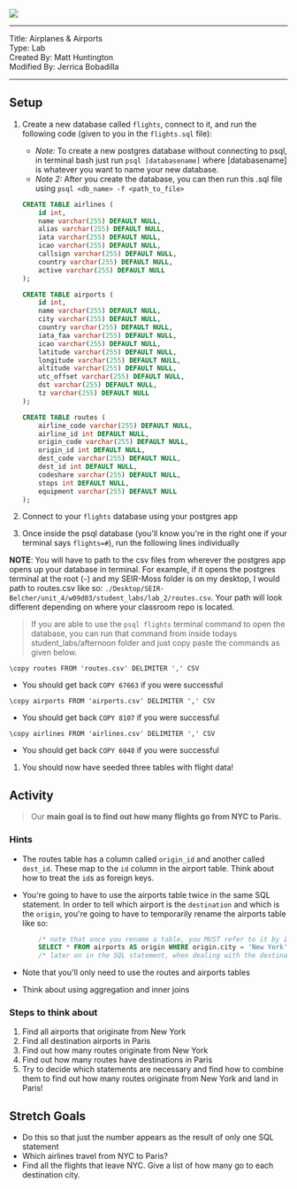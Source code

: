 ![](/ga_cog.png)

---
Title: Airplanes & Airports <br>
Type: Lab <br>
Created By: Matt Huntington<br>
Modified By: Jerrica Bobadilla

---


## Setup

1. Create a new database called `flights`, connect to it, and run the following code (given to you in the `flights.sql` file):
	- _Note:_ To create a new postgres database without connecting to psql, in terminal bash just run `psql [databasename]` where [databasename] is whatever you want to name your new database.
	- _Note 2:_ After you create the database, you can then run this .sql file using `psql <db_name> -f <path_to_file>`

	```sql
	CREATE TABLE airlines (
		id int,
		name varchar(255) DEFAULT NULL,
		alias varchar(255) DEFAULT NULL,
		iata varchar(255) DEFAULT NULL,
		icao varchar(255) DEFAULT NULL,
		callsign varchar(255) DEFAULT NULL,
		country varchar(255) DEFAULT NULL,
		active varchar(255) DEFAULT NULL
	);

	CREATE TABLE airports (
		id int,
		name varchar(255) DEFAULT NULL,
		city varchar(255) DEFAULT NULL,
		country varchar(255) DEFAULT NULL,
		iata_faa varchar(255) DEFAULT NULL,
		icao varchar(255) DEFAULT NULL,
		latitude varchar(255) DEFAULT NULL,
		longitude varchar(255) DEFAULT NULL,
		altitude varchar(255) DEFAULT NULL,
		utc_offset varchar(255) DEFAULT NULL,
		dst varchar(255) DEFAULT NULL,
		tz varchar(255) DEFAULT NULL
	);

	CREATE TABLE routes (
		airline_code varchar(255) DEFAULT NULL,
		airline_id int DEFAULT NULL,
		origin_code varchar(255) DEFAULT NULL,
		origin_id int DEFAULT NULL,
		dest_code varchar(255) DEFAULT NULL,
		dest_id int DEFAULT NULL,
		codeshare varchar(255) DEFAULT NULL,
		stops int DEFAULT NULL,
		equipment varchar(255) DEFAULT NULL
	);
	```
1. Connect to your `flights` database using your postgres app
1. Once inside the psql database (you'll know you're in the right one if your terminal says `flights=#`), run the following lines individually

**NOTE**: You will have to path to the csv files from wherever the postgres app opens up your database in terminal. For example, if it opens the postgres terminal at the root (`~`) and my SEIR-Moss folder is on my desktop, I would path to routes.csv like so: `./Desktop/SEIR-Belcher/unit_4/w09d03/student_labs/lab_2/routes.csv`. Your path will look different depending on where your classroom repo is located.

> If you are able to use the `psql flights` terminal command to open the database, you can run that command from inside todays student_labs/afternoon folder and just copy paste the commands as given below. 

```
\copy routes FROM 'routes.csv' DELIMITER ',' CSV
``` 
- You should get back `COPY 67663` if you were successful

```
\copy airports FROM 'airports.csv' DELIMITER ',' CSV
``` 
- You should get back `COPY 8107` if you were successful

```
\copy airlines FROM 'airlines.csv' DELIMITER ',' CSV
``` 
- You should get back `COPY 6048` if you were successful

1. You should now have seeded three tables with flight data!

## Activity 

> Our **main goal is to find out how many flights go from NYC to Paris.**

### Hints

- The routes table has a column called `origin_id` and another called `dest_id`.  These map to the `id` column in the airport table. Think about how to treat the `id`s as foreign keys.  
- You're going to have to use the airports table twice in the same SQL statement.  In order to tell which airport is the `destination` and which is the `origin`, you're going to have to temporarily rename the airports table like so:

	```sql
		/* note that once you rename a table, you MUST refer to it by its new name */
		SELECT * FROM airports AS origin WHERE origin.city = 'New York';
		/* later on in the SQL statement, when dealing with the destination, you should do the same for airports AS destination */
	```
- Note that you'll only need to use the routes and airports tables  
- Think about using aggregation and inner joins

### Steps to think about

1. Find all airports that originate from New York
1. Find all destination airports in Paris 
1. Find out how many routes originate from New York
1. Find out how many routes have destinations in Paris 
1. Try to decide which statements are necessary and find how to combine them to find out how many routes originate from New York and land in Paris! 

## Stretch Goals

- Do this so that just the number appears as the result of only one SQL statement
- Which airlines travel from NYC to Paris?
- Find all the flights that leave NYC.  Give a list of how many go to each destination city.

